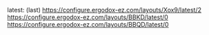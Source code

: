 latest: (last)
https://configure.ergodox-ez.com/layouts/Xox9/latest/2
https://configure.ergodox-ez.com/layouts/BBKD/latest/0
https://configure.ergodox-ez.com/layouts/BBQD/latest/0
